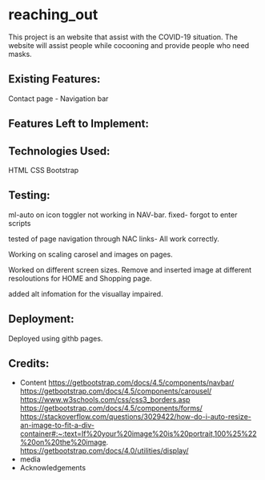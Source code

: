 # reaching_out

This project is an website that assist with the COVID-19 situation. 
The website will assist people while cocooning and provide people who need masks. 


Existing Features: 
--------------------------

Contact page - Navigation bar 

Features Left to Implement:  
---------------------------

Technologies Used:
------------------
HTML 
CSS
Bootstrap

Testing:
--------

ml-auto on icon toggler not working in NAV-bar. fixed- forgot to enter scripts

tested of page navigation through NAC links- All work correctly.

Working on scaling carosel and images on pages. 

Worked on different screen sizes. Remove and inserted image at different resoloutions for HOME and Shopping page.

added alt infomation for the visuallay impaired. 


Deployment:
------------

Deployed using githb pages.


Credits:
---------

- Content
https://getbootstrap.com/docs/4.5/components/navbar/
https://getbootstrap.com/docs/4.5/components/carousel/
https://www.w3schools.com/css/css3_borders.asp
https://getbootstrap.com/docs/4.5/components/forms/
https://stackoverflow.com/questions/3029422/how-do-i-auto-resize-an-image-to-fit-a-div-container#:~:text=If%20your%20image%20is%20portrait,100%25%22%20on%20the%20image.
https://getbootstrap.com/docs/4.0/utilities/display/
- media
- Acknowledgements 



